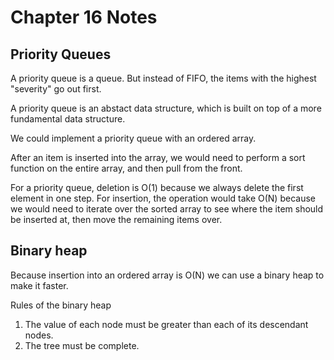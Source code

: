 # Chapter 16 Notes

## Priority Queues

A priority queue is a queue. But instead of FIFO, the items with the highest "severity" go out first.

A priority queue is an abstact data structure, which is built on top of a more fundamental data structure.

We could implement a priority queue with an ordered array.

After an item is inserted into the array, we would need to perform a sort function on the entire array, and then pull from the front.

For a priority queue, deletion is O(1) because we always delete the first element in one step.
For insertion, the operation would take O(N) because we would need to iterate over the sorted array to see where the item should be inserted at, then move the remaining items over.

## Binary heap

Because insertion into an ordered array is O(N) we can use a binary heap to make it faster.

Rules of the binary heap

1. The value of each node must be greater than each of its descendant nodes.
2. The tree must be complete.
